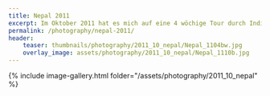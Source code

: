 ```yaml
---
title: Nepal 2011
excerpt: Im Oktober 2011 hat es mich auf eine 4 wöchige Tour durch Indien und Nepal verschlagen.
permalink: /photography/nepal-2011/
header:
    teaser: thumbnails/photography/2011_10_nepal/Nepal_1104bw.jpg
    overlay_image: assets/photography/2011_10_nepal/Nepal_1110b.jpg
---
```


{% include image-gallery.html folder="/assets/photography/2011_10_nepal" %}